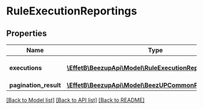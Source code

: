 # RuleExecutionReportings

## Properties
Name | Type | Description | Notes
------------ | ------------- | ------------- | -------------
**executions** | [**\EffetB\BeezupApi\Model\RuleExecutionReporting[]**](RuleExecutionReporting.md) | The rules executions history | [optional] 
**pagination_result** | [**\EffetB\BeezupApi\Model\BeezUPCommonPaginationResult**](BeezUPCommonPaginationResult.md) |  | [optional] 

[[Back to Model list]](../README.md#documentation-for-models) [[Back to API list]](../README.md#documentation-for-api-endpoints) [[Back to README]](../README.md)



